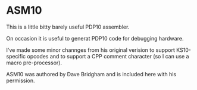 # ASM10

This is a little bitty barely useful PDP10 assembler.

On occasion it is useful to generat PDP10 code for debugging hardware.

I've made some minor channges from his original verision to support
KS10-specific opcodes and to support a CPP comment character (so I can use a
macro pre-processor).

ASM10 was authored by Dave Bridgham and is included here with his permission.
